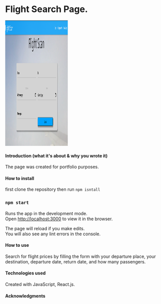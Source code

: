 # Flight Search Page.



<img src="images/Capture.PNG" alt="drawing" width="200" height="400"/>


#### Introduction (what it's about & why you wrote it)
 The page was created for portfolio purposes.

#### How to install

first clone the repository then run `npm isntall`

### `npm start`

Runs the app in the development mode.<br />
Open [http://localhost:3000](http://localhost:3000) to view it in the browser.

The page will reload if you make edits.<br />
You will also see any lint errors in the console.

#### How to use
Search for flight prices by filling the form with your departure place, your destination, departure date, return date, and how many passengers.

#### Technologies used
Created with JavaScript, React.js.

#### Acknowledgments



